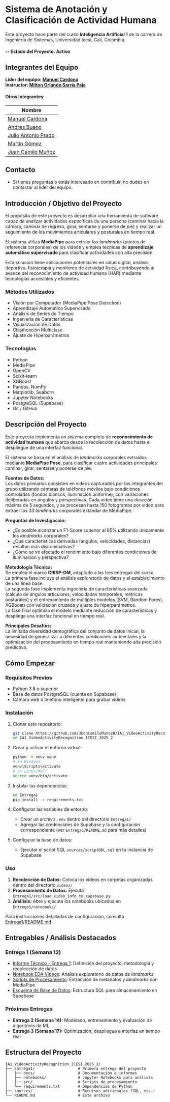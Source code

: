 # Sistema de Anotación y Clasificación de Actividad Humana

Este proyecto hace parte del curso **Inteligencia Artificial 1** de la carrera de Ingeniería de Sistemas, Universidad Icesi, Cali, Colombia.

#### -- Estado del Proyecto: Activo

## Integrantes del Equipo

**Líder del equipo: [Manuel Cardona](https://github.com/JManuel2004)**  
**Instructor: [Milton Orlando Sarria Paja](https://github.com/miltonsarria)**

#### Otros Integrantes:

| Nombre                                                  |
| ------------------------------------------------------- |
| [Manuel Cardona](https://github.com/JManuel2004)        |
| [Andres Bueno](https://github.com/AndresBueno420)       |
| [Julio Antonio Prado](https://github.com/jul1097)       |
| [Martín Gómez](https://github.com/Electromayonaise)     |
| [Juan Camilo Muñoz](https://github.com/JuanCamiloMunozB) |

## Contacto

- Si tienes preguntas o estás interesado en contribuir, no dudes en contactar al líder del equipo.

## Introducción / Objetivo del Proyecto

El propósito de este proyecto es desarrollar una herramienta de software capaz de analizar actividades específicas de una persona (caminar hacia la cámara, caminar de regreso, girar, sentarse y ponerse de pie) y realizar un seguimiento de los movimientos articulares y posturales en tiempo real.  

El sistema utiliza **MediaPipe** para extraer los *landmarks* (puntos de referencia corporales) de los videos y emplea técnicas de **aprendizaje automático supervisado** para clasificar actividades con alta precisión.  

Esta solución tiene aplicaciones potenciales en salud digital, análisis deportivo, fisioterapia y monitoreo de actividad física, contribuyendo al avance del reconocimiento de actividad humana (HAR) mediante tecnologías accesibles y eficientes.

### Métodos Utilizados

- Visión por Computador (MediaPipe Pose Detection)  
- Aprendizaje Automático Supervisado  
- Análisis de Series de Tiempo  
- Ingeniería de Características  
- Visualización de Datos  
- Clasificación Multiclase  
- Ajuste de Hiperparámetros  

### Tecnologías

- Python  
- MediaPipe  
- OpenCV  
- Scikit-learn  
- XGBoost  
- Pandas, NumPy  
- Matplotlib, Seaborn  
- Jupyter Notebooks  
- PostgreSQL (Supabase)  
- Git / GitHub  

## Descripción del Proyecto

Este proyecto implementa un sistema completo de **reconocimiento de actividad humana** que abarca desde la recolección de datos hasta el despliegue de una interfaz funcional.  

El sistema se basa en el análisis de *landmarks* corporales extraídos mediante **MediaPipe Pose**, para clasificar cuatro actividades principales: caminar, girar, sentarse y ponerse de pie.

**Fuentes de Datos:**  
Los datos primarios consisten en videos capturados por los integrantes del grupo utilizando cámaras de teléfonos móviles bajo condiciones controladas (fondos blancos, iluminación uniforme), con variaciones deliberadas en ángulos y perspectivas. Cada video tiene una duración máxima de 5 segundos, y se procesan hasta 150 fotogramas por video para extraer los 33 *landmarks* corporales estándar de MediaPipe.

**Preguntas de Investigación:**

- ¿Es posible alcanzar un F1-Score superior al 85% utilizando únicamente los *landmarks* corporales?  
- ¿Qué características derivadas (ángulos, velocidades, distancias) resultan más discriminativas?  
- ¿Cómo se ve afectado el rendimiento bajo diferentes condiciones de iluminación y perspectiva?

**Metodología Técnica:**  
Se emplea el marco **CRISP-DM**, adaptado a las tres entregas del curso.  
La primera fase incluye el análisis exploratorio de datos y el establecimiento de una línea base.  
La segunda fase implementa ingeniería de características avanzada (cálculo de ángulos articulares, velocidades temporales, métricas posturales) y el entrenamiento de múltiples modelos (SVM, Random Forest, XGBoost) con validación cruzada y ajuste de hiperparámetros.  
La fase final optimiza el modelo mediante reducción de características y despliega una interfaz funcional en tiempo real.

**Principales Desafíos:**  
La limitada diversidad demográfica del conjunto de datos inicial, la necesidad de generalizar a diferentes condiciones ambientales y la optimización del procesamiento en tiempo real manteniendo alta precisión predictiva.

## Cómo Empezar

### Requisitos Previos

- Python 3.8 o superior  
- Base de datos PostgreSQL (cuenta en Supabase)  
- Cámara web o teléfono inteligente para grabar videos  

### Instalación

1. Clonar este repositorio:

   ```bash
   git clone https://github.com/JuanCamiloMunozB/IA1_VideoActivityRecognition_ICESI_2025_2.git
   cd IA1_VideoActivityRecognition_ICESI_2025_2
   ```

2. Crear y activar el entorno virtual:

   ```bash
   python -m venv venv
   # En Windows:
   venv\Scripts\activate
   # En Linux/Mac:
   source venv/bin/activate
   ```

3. Instalar las dependencias:

   ```bash
   cd Entrega1
   pip install -r requirements.txt
   ```

4. Configurar las variables de entorno:

   - Crear un archivo `.env` dentro del directorio `Entrega1/`
   - Agregar las credenciales de Supabase y la configuración correspondiente (ver `Entrega1/README.md` para más detalles)

5. Configurar la base de datos:
   - Ejecutar el script SQL `sources/scriptDDL.sql` en tu instancia de Supabase

### Uso

1. **Recolección de Datos:** Coloca los videos en carpetas organizadas dentro del directorio `videos/`  
2. **Procesamiento de Datos:** Ejecuta `Entrega1/src/load_video_info_to_supabase.py`  
3. **Análisis:** Abre y ejecuta los notebooks ubicados en `Entrega1/notebooks/`

Para instrucciones detalladas de configuración, consulta [Entrega1/README.md](Entrega1/README.md)

## Entregables / Análisis Destacados

### Entrega 1 (Semana 12)

- [Informe Técnico - Entrega 1](Entrega1/docs/informe.md): Definición del proyecto, metodología y recolección de datos  
- [Notebook EDA Videos](Entrega1/notebooks/EDA_COMP.ipynb): Análisis exploratorio de datos de *landmarks*  
- [Scripts de Procesamiento](Entrega1/src/): Extracción de metadatos y *landmarks* con MediaPipe  
- [Esquema de Base de Datos](sources/scriptDDL.sql): Estructura SQL para almacenamiento en Supabase  

### Próximas Entregas

- **Entrega 2 (Semana 14):** Modelado, entrenamiento y evaluación de algoritmos de ML  
- **Entrega 3 (Semana 17):** Optimización, despliegue e interfaz en tiempo real  

## Estructura del Proyecto

```
IA1_VideoActivityRecognition_ICESI_2025_2/
├── Entrega1/                   # Primera entrega del proyecto
│   ├── docs/                   # Documentación e informes
│   ├── notebooks/              # Jupyter Notebooks para análisis
│   ├── src/                    # Scripts de procesamiento
│   └── requirements.txt        # Dependencias de Python
├── sources/                    # Recursos adicionales (SQL, etc.)
└── README.md                   # Este archivo
```
